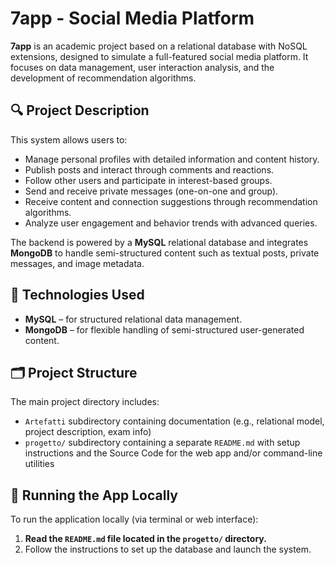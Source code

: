 # 7app - Social Media Platform

**7app** is an academic project based on a relational database with NoSQL extensions, designed to simulate a full-featured social media platform. It focuses on data management, user interaction analysis, and the development of recommendation algorithms.

## 🔍 Project Description

This system allows users to:

- Manage personal profiles with detailed information and content history.
- Publish posts and interact through comments and reactions.
- Follow other users and participate in interest-based groups.
- Send and receive private messages (one-on-one and group).
- Receive content and connection suggestions through recommendation algorithms.
- Analyze user engagement and behavior trends with advanced queries.

The backend is powered by a **MySQL** relational database and integrates **MongoDB** to handle semi-structured content such as textual posts, private messages, and image metadata.

## 🧱 Technologies Used

- **MySQL** – for structured relational data management.
- **MongoDB** – for flexible handling of semi-structured user-generated content.

## 🗂 Project Structure

The main project directory includes:

- `Artefatti` subdirectory containing documentation (e.g., relational model, project description, exam info)
- `progetto/` subdirectory containing a separate `README.md` with setup instructions and the Source Code for the web app and/or command-line utilities

## 🚀 Running the App Locally

To run the application locally (via terminal or web interface):

1. **Read the `README.md` file located in the `progetto/` directory.**
2. Follow the instructions to set up the database and launch the system.
